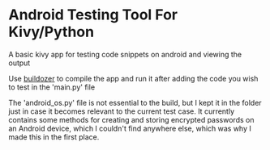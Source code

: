 Android Testing Tool For Kivy/Python
=========================================
A basic kivy app for testing code snippets on android and viewing 
the output

Use [buildozer](https://buildozer.readthedocs.io/en/latest/quickstart.html) 
to compile the app and run it after adding the code you wish to test 
in the 'main.py' file

The 'android_os.py' file is not essential to the build, but I kept it 
in the folder just in case it becomes relevant to the current test case.
It currently contains some methods for creating and storing encrypted
passwords on an Android device, which I couldn't find anywhere else, 
which was why I made this in the first place.

